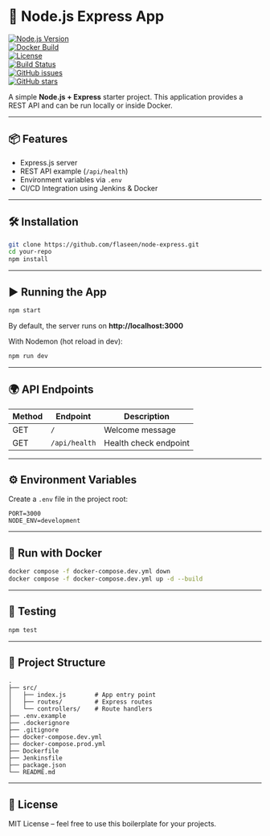 # 🚀 Node.js Express App  

[![Node.js Version](https://img.shields.io/badge/node-%3E%3D18-brightgreen)](https://nodejs.org)  
[![Docker Build](https://img.shields.io/badge/docker-ready-blue?logo=docker)](https://www.docker.com/)  
[![License](https://img.shields.io/badge/license-MIT-yellow.svg)](LICENSE)  
[![Build Status](https://img.shields.io/github/actions/workflow/status/your-username/your-repo/ci.yml?branch=main)](https://github.com/your-username/your-repo/actions)  
[![GitHub issues](https://img.shields.io/github/issues/your-username/your-repo)](https://github.com/your-username/your-repo/issues)  
[![GitHub stars](https://img.shields.io/github/stars/your-username/your-repo?style=social)](https://github.com/your-username/your-repo/stargazers)  

A simple **Node.js + Express** starter project. This application provides a REST API and can be run locally or inside Docker.  

---

## 📦 Features
- Express.js server
- REST API example (`/api/health`)
- Environment variables via `.env`
- CI/CD Integration using Jenkins & Docker

---

## 🛠️ Installation
```bash
git clone https://github.com/flaseen/node-express.git
cd your-repo
npm install
```

---

## ▶️ Running the App
```bash
npm start
```
By default, the server runs on **http://localhost:3000**  

With Nodemon (hot reload in dev):  
```bash
npm run dev
```

---

## 🌍 API Endpoints

| Method | Endpoint       | Description           |
|--------|---------------|-----------------------|
| GET    | `/`           | Welcome message       |
| GET    | `/api/health` | Health check endpoint |

---

## ⚙️ Environment Variables
Create a `.env` file in the project root:  
```env
PORT=3000
NODE_ENV=development
```

---

## 🐳 Run with Docker
```bash
docker compose -f docker-compose.dev.yml down
docker compose -f docker-compose.dev.yml up -d --build
```

---

## 🧪 Testing
```bash
npm test
```

---

## 📂 Project Structure
```
.
├── src/
│   ├── index.js        # App entry point
│   ├── routes/         # Express routes
│   └── controllers/    # Route handlers
├── .env.example
├── .dockerignore
├── .gitignore
├── docker-compose.dev.yml
├── docker-compose.prod.yml
├── Dockerfile
├── Jenkinsfile
├── package.json
└── README.md
```

---

## 📜 License
MIT License – feel free to use this boilerplate for your projects.  
